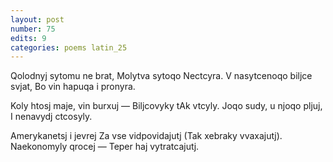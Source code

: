 ```yaml
---
layout: post
number: 75
edits: 9
categories: poems latin_25
---
```


Qolodnyj sytomu ne brat,
Molytva sytoqo 
Nectcyra. 
V nasytcenoqo biljce svjat, 
Bo vin hapuqa i pronyra.

Koly htosj maje, vin burxuj — 
Biljcovyky tAk vtcyly.
Joqo sudy, u njoqo pljuj, 
I nenavydj ctcosyly.

Amerykanetsj i jevrej
Za vse vidpovidajutj
(Tak xebraky vvaxajutj).
Naekonomyly qrocej — 
Teper haj vytratcajutj.
